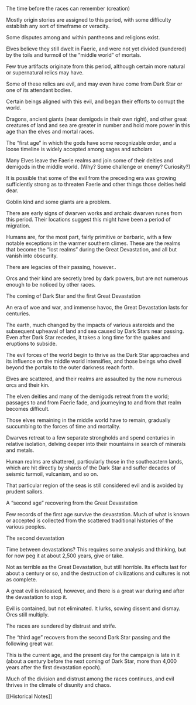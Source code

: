The time before the races can remember (creation)

Mostly origin stories are assigned to this period, with some difficulty establish any sort of timeframe or veracity.

Some disputes among and within pantheons and religions exist.

Elves believe they still dwelt in Faerie, and were not yet divided (sundered) by the toils and turmoil of the “middle world” of mortals.

Few true artifacts originate from this period, although certain more natural or supernatural relics may have.

Some of these relics are evil, and may even have come from Dark Star or one of its attendant bodies.

Certain beings aligned with this evil, and began their efforts to corrupt the world.

Dragons, ancient giants (near demigods in their own right), and other great creatures of land and sea are greater in number and hold more power in this age than the elves and mortal races.

The “first age” in which the gods have some recognizable order, and a loose timeline is widely accepted among sages and scholars

Many Elves leave the Faerie realms and join some of their deities and demigods in the middle world. (Why? Some challenge or enemy? Curiosity?)

It is possible that some of the evil from the preceding era was growing sufficiently strong as to threaten Faerie and other things those deities held dear.

Goblin kind and some giants are a problem.

There are early signs of dwarven works and archaic dwarven runes from this period. Their locations suggest this might have been a period of migration.

Humans are, for the most part, fairly primitive or barbaric, with a few notable exceptions in the warmer southern climes. These are the realms that become the “lost realms” during the Great Devastation, and all but vanish into obscurity.

There are legacies of their passing, however..

Orcs and their kind are secretly bred by dark powers, but are not numerous enough to be noticed by other races.

The coming of Dark Star and the first Great Devastation

An era of woe and war, and immense havoc, the Great Devastation lasts for centuries.

The earth, much changed by the impacts of various asteroids and the subsequent upheaval of land and sea caused by Dark Stars near passing. Even after Dark Star recedes, it takes a long time for the quakes and eruptions to subside.

The evil forces of the world begin to thrive as the Dark Star approaches and its influence on the middle world intensifies, and those beings who dwell beyond the portals to the outer darkness reach forth.

Elves are scattered, and their realms are assaulted by the now numerous orcs and their kin.

The elven deities and many of the demigods retreat from the world; passages to and from Faerie fade, and journeying to and from that realm becomes difficult.

Those elves remaining in the middle world have to remain, gradually succumbing to the forces of time and mortality.

Dwarves retreat to a few separate strongholds and spend centuries in relative isolation, delving deeper into their mountains in search of minerals and metals.

Human realms are shattered, particularly those in the southeastern lands, which are hit directly by shards of the Dark Star and suffer decades of seismic turmoil, vulcanism, and so on.

That particular region of the seas is still considered evil and is avoided by prudent sailors.

A “second age” recovering from the Great Devastation

Few records of the first age survive the devastation. Much of what is known or accepted is collected from the scattered traditional histories of the various peoples.

The second devastation

Time between devastations? This requires some analysis and thinking, but for now peg it at about 2,500 years, give or take.

Not as terrible as the Great Devastation, but still horrible. Its effects last for about a century or so, and the destruction of civilizations and cultures is not as complete.

A great evil is released, however, and there is a great war during and after the devastation to stop it.

Evil is contained, but not eliminated. It lurks, sowing dissent and dismay. Orcs still multiply.

The races are sundered by distrust and strife.

The “third age” recovers from the second Dark Star passing and the following great war.

This is the current age, and the present day for the campaign is late in it (about a century before the next coming of Dark Star, more than 4,000 years after the first devastation epoch).

Much of the division and distrust among the races continues, and evil thrives in the climate of disunity and chaos.

[[Historical Notes]]